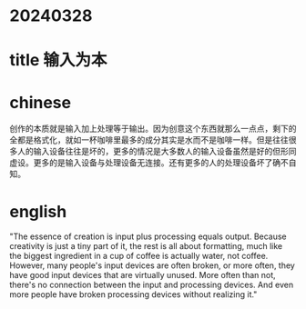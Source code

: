
# 20240328

# title 输入为本

# chinese 

创作的本质就是输入加上处理等于输出。因为创意这个东西就那么一点点，剩下的全都是格式化，就如一杯咖啡里最多的成分其实是水而不是咖啡一样。但是往往很多人的输入设备往往是坏的，更多的情况是大多数人的输入设备虽然是好的但形同虚设。更多的是输入设备与处理设备无连接。还有更多的人的处理设备坏了确不自知。

# english
"The essence of creation is input plus processing equals output. Because creativity is just a tiny part of it, the rest is all about formatting, much like the biggest ingredient in a cup of coffee is actually water, not coffee. However, many people's input devices are often broken, or more often, they have good input devices that are virtually unused. More often than not, there's no connection between the input and processing devices. And even more people have broken processing devices without realizing it."
